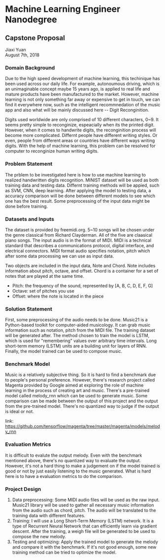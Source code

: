 # Machine Learning Engineer Nanodegree
## Capstone Proposal
Jiaxi Yuan  
August 7th, 2018

### Domain Background

Due to the high speed development of machine learning, this techinique has been used across our daily life. For example, autonoumous driving, which is an unimaginable concept maybe 15 years ago, is applied to real life and mature products have been manufactured to the market. However, machine learning is not only something far away or expensive to get in touch, we can find it everywhere now, such as the intelligent recommnedation of the music app and also what will be mainly discussed here -- Digit Reconginition.

Digits used worldwide are only comprised of 10 different characters, 0~9. It seems pretty simple to reconginize, espeacially when its the printed digit. However, when it comes to handwrite digits, the reconginition process will become more complicated. Differnt people have different writing styles. Or even, people from different areas or countries have different ways writing digits. With the help of machine learning, this problem can be resolved for computer to reconginize human writing digits.

### Problem Statement

The prblem to be investigated here is how to use machine learning to realized handwritten digits recognition. MINIST dataset will be used as both training data and testing data. Differnt training methods will be appied, such as SVM, CNN, deep learning. After applying the model to testing data, a accuracy comparison will be done between different models to see which one has the best result. Some preprocessing of the input data might be done before training.

### Datasets and Inputs

The dataset is provided by freemidi.org. 5~10 songs will be chosen under the genre classical from Richard Clayderman. All of the five are claasical piano songs. The input audio is in the format of MIDI. MIDI is a technical standard that describes a communications protocol, digital interface, and electrical connectors. MIDI format audio specifies notation, pitch which after some data processing we can use as input data.

Two objects are included in the input data, Note and Chord. Note includes information about pitch, octave, and offset. Chord is a container for a set of notes that are played at the same time.
- Pitch: the frequency of the sound, represented by [A, B, C, D, E, F, G]
- Octave: set of pitches you use
- Offset: where the note is located in the piece

### Solution Statement

First, some preprocessing of the audio needs to be done. Music21 is a Python-based toolkit for computer-aided musicology. It can grab music information such as notation, pitch from the MIDI file. The training dataset will be generated after. The method chosen to train the model is LSTM, which is used for "remembering" values over arbitrary time intervals. Long short-term memory (LSTM) units are a building unit for layers of RNN. Finally, the model trained can be used to compose music.

### Benchmark Model

Music is a relatively subjective thing. So it is hard to find a benchmark due to people's personal preference. However, there's research project called Magenta provided by Google aimed at exploring the role of machine learning in the process of creating art and music. There's a pre-trained model called melody_rnn which can be used to generate music. Some comparison can be made between the output of this project and the output from the pre-trained model. There's no quantized way to judge if the output is ideal or not.

link: https://github.com/tensorflow/magenta/tree/master/magenta/models/melody_rnn

### Evaluation Metrics

It is difficult to evalute the output melody. Even with the benchmark mentioned above, there's no quantized way to evaluate the output. However, it's not a hard thing to make a judgement on if the model trained is good or not by just easily listening to the music generated. What is hard here is to have a evaluation metrics to do the comparison.

### Project Design

1. Data preprocessing: Some MIDI audio files will be used as the raw input. Music21 library will be used to gather all necessary music information from the audio such as chord, pitch. The audio will be translated to the training data with different features.
2. Training: I will use a Long Short-Term Memory (LSTM) network. It is a type of Recurrent Neural Network that can efficiently learn via gradient descent. After the training, a weigh file will be generated to be used to compose the new melody.
3. Testing and optimizing: Apply the trained model to generate the melody and compare it with the benchmark. If it's not good enough, some new training method can be tried to optimize the model.
